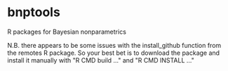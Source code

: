 # bnptools
R packages for Bayesian nonparametrics

N.B. there appears to be some issues with the install_github function from the remotes R package.  So your best bet is to download the package and install it manually with "R CMD build ..." and "R CMD INSTALL ..."
